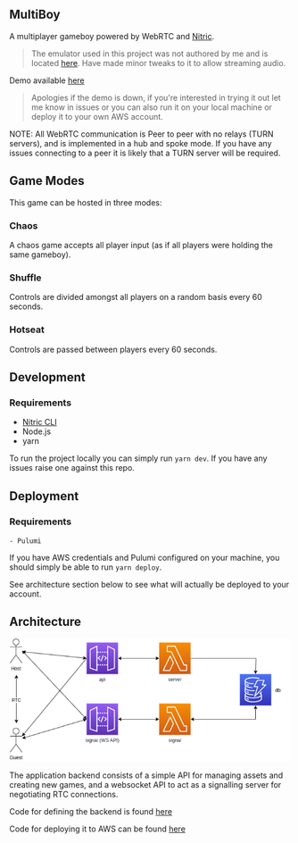 ## MultiBoy

A multiplayer gameboy powered by WebRTC and [Nitric](https://nitric.io/).

> The emulator used in this project was not authored by me and is located [here](https://github.com/roblouie/gameboy-emulator). Have made minor tweaks to it to allow streaming audio.

Demo available [here](https://multiboy.nitric.rocks)

> Apologies if the demo is down, if you're interested in trying it out let me know in issues or you can also run it on your local machine or deploy it to your own AWS account.

NOTE: All WebRTC communication is Peer to peer with no relays (TURN servers), and is implemented in a hub and spoke mode. If you have any issues connecting to a peer it is likely that a TURN server will be required.

## Game Modes

This game can be hosted in three modes:

### Chaos

A chaos game accepts all player input (as if all players were holding the same gameboy).

### Shuffle

Controls are divided amongst all players on a random basis every 60 seconds.

### Hotseat

Controls are passed between players every 60 seconds.

## Development
### Requirements
  - [Nitric CLI](https://nitric.io/docs/guides/getting-started/installation)
  - Node.js
  - yarn

To run the project locally you can simply run `yarn dev`. If you have any issues raise one against this repo.

## Deployment

### Requirements
    - Pulumi

If you have AWS credentials and Pulumi configured on your machine, you should simply be able to run `yarn deploy`.

See architecture section below to see what will actually be deployed to your account.

## Architecture

![MultiBoy Architecture](assets/architecture.png)

The application backend consists of a simple API for managing assets and creating new games, and a websocket API to act as a signalling server for negotiating RTC connections.

Code for defining the backend is found [here](src/backend/)

Code for deploying it to AWS can be found [here](https://github.com/nitrictech/nitric/tree/develop/cloud/aws)